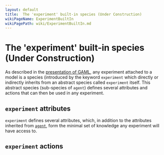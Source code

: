 ```yaml
---
layout: default
title:  The 'experiment' built-in species (Under Construction)
wikiPageName: ExperimentBuiltIn
wikiPagePath: wiki/ExperimentBuiltIn.md
---
```


# The 'experiment' built-in species (Under Construction)



As described in the [presentation of GAML](Introduction), any experiment attached to a model is a species (introduced by the keyword `experiment` which directly or indirectly inherits from an abstract species called `experiment` itself. This abstract species (sub-species of `agent`) defines several attributes and actions that can then be used in any experiment.






## `experiment` attributes
`experiment` defines several attributes, which, in addition to the attributes inherited from [`agent`](AgentBuiltIn), form the minimal set of knowledge any experiment will have access to.
 


## `experiment` actions
